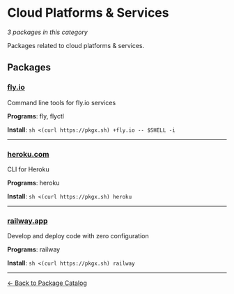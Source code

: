 # Cloud Platforms & Services

*3 packages in this category*

Packages related to cloud platforms & services.

## Packages

### [fly.io](../packages/flyio.md)

Command line tools for fly.io services

**Programs**: fly, flyctl

**Install**: `sh <(curl https://pkgx.sh) +fly.io -- $SHELL -i`

---

### [heroku.com](../packages/herokucom.md)

CLI for Heroku

**Programs**: heroku

**Install**: `sh <(curl https://pkgx.sh) heroku`

---

### [railway.app](../packages/railwayapp.md)

Develop and deploy code with zero configuration

**Programs**: railway

**Install**: `sh <(curl https://pkgx.sh) railway`

---

[← Back to Package Catalog](../package-catalog.md)
